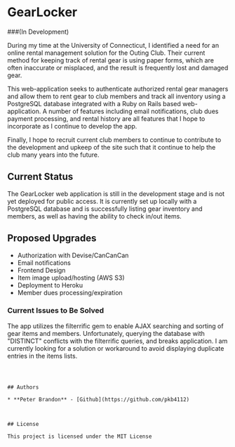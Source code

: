 # GearLocker
###(In Development)

During my time at the University of Connecticut, I identified a need for an online rental management solution for the Outing Club.  Their current method for keeping track of rental gear is using paper forms, which are often inaccurate or misplaced, and the result is frequently lost and damaged gear. 

This web-application seeks to authenticate authorized rental gear managers and allow them to rent gear to club members and track all inventory using a PostgreSQL database integrated with a Ruby on Rails based web-application. A number of features including email notifications, club dues payment processing, and rental history are all features that I hope to incorporate as I continue to develop the app. 

Finally, I hope to recruit current club members to continue to contribute to the development and upkeep of the site such that it continue to help the club many years into the future. 


## Current Status

The GearLocker web application is still in the development stage and is not yet deployed for public access. It is currently set up locally with a PostgreSQL database and is successfully listing gear inventory and members, as well as having the ability to check in/out items. 

## Proposed Upgrades
 
 - Authorization with Devise/CanCanCan
 - Email notifications
 - Frontend Design
 - Item image upload/hosting (AWS S3)
 - Deployment to Heroku
 - Member dues processing/expiration


### Current Issues to Be Solved

The app utilizes the filterrific gem to enable AJAX searching and sorting of gear items and members. Unfortunately, querying the database with "DISTINCT" conflicts with the filterrific queries, and breaks application. I am currently looking for a solution or workaround to avoid displaying duplicate entries in the items lists. 


```



## Authors

* **Peter Brandon** - [Github](https://github.com/pkb4112)



## License

This project is licensed under the MIT License 


